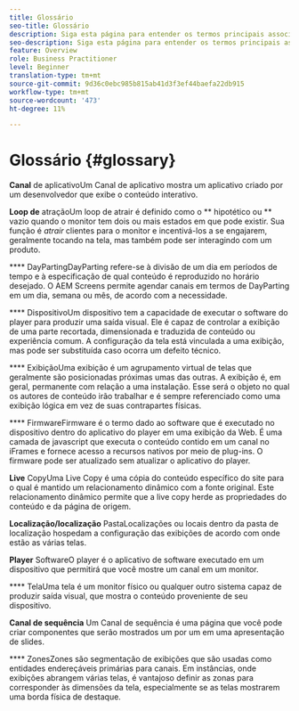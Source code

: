```yaml
---
title: Glossário
seo-title: Glossário
description: Siga esta página para entender os termos principais associados ao AEM Screens.
seo-description: Siga esta página para entender os termos principais associados ao AEM Screens.
feature: Overview
role: Business Practitioner
level: Beginner
translation-type: tm+mt
source-git-commit: 9d36c0ebc985b815ab41d3f3ef44baefa22db915
workflow-type: tm+mt
source-wordcount: '473'
ht-degree: 11%

---
```



# Glossário {#glossary}

**Canal** de aplicativoUm Canal de aplicativo mostra um aplicativo criado por um desenvolvedor que exibe o conteúdo interativo.

**Loop de** atraçãoUm loop de atrair é definido como o  ** hipotético ou  ** vazio quando o monitor tem dois ou mais estados em que pode existir. Sua função é *atrair* clientes para o monitor e incentivá-los a se engajarem, geralmente tocando na tela, mas também pode ser interagindo com um produto.

**** DayPartingDayParting refere-se à divisão de um dia em períodos de tempo e à especificação de qual conteúdo é reproduzido no horário desejado. O AEM Screens permite agendar canais em termos de DayParting em um dia, semana ou mês, de acordo com a necessidade.

**** DispositivoUm dispositivo tem a capacidade de executar o software do player para produzir uma saída visual. Ele é capaz de controlar a exibição de uma parte recortada, dimensionada e traduzida de conteúdo ou experiência comum. A configuração da tela está vinculada a uma exibição, mas pode ser substituída caso ocorra um defeito técnico.

**** ExibiçãoUma exibição é um agrupamento virtual de telas que geralmente são posicionadas próximas umas das outras. A exibição é, em geral, permanente com relação a uma instalação. Esse será o objeto no qual os autores de conteúdo irão trabalhar e é sempre referenciado como uma exibição lógica em vez de suas contrapartes físicas.

**** FirmwareFirmware é o termo dado ao software que é executado no dispositivo dentro do aplicativo do player em uma exibição da Web. É uma camada de javascript que executa o conteúdo contido em um canal no iFrames e fornece acesso a recursos nativos por meio de plug-ins. O firmware pode ser atualizado sem atualizar o aplicativo do player.

**Live** CopyUma Live Copy é uma cópia do conteúdo específico do site para o qual é mantido um relacionamento dinâmico com a fonte original. Este relacionamento dinâmico permite que a live copy herde as propriedades do conteúdo e da página de origem.

**Localização/localização** PastaLocalizações ou locais dentro da pasta de localização hospedam a configuração das exibições de acordo com onde estão as várias telas.

**Player** SoftwareO player é o aplicativo de software executado em um dispositivo que permitirá que você mostre um canal em um monitor.

**** TelaUma tela é um monitor físico ou qualquer outro sistema capaz de produzir saída visual, que mostra o conteúdo proveniente de seu dispositivo.

**Canal de sequência** Um Canal de sequência é uma página que você pode criar componentes que serão mostrados um por um em uma apresentação de slides.

**** ZonesZones são segmentação de exibições que são usadas como entidades endereçáveis primárias para canais. Em instâncias, onde exibições abrangem várias telas, é vantajoso definir as zonas para corresponder às dimensões da tela, especialmente se as telas mostrarem uma borda física de destaque.
